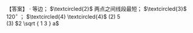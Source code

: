 【答案】 $\cdot$ 等边； $\textcircled{2}$ 两点之间线段最短； $\textcircled{3}$ $1 2 0 ^ { \circ }$ ； $\textcircled{4} \textcircled{4}$ (2) 5  
(3) $2 \sqrt { 1 3 } a$
